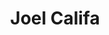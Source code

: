 ---
layout: post
title: Joel Califa
school: Parsons
major: Major?
image: https://static.squarespace.com/static/50354720c4aa2d2d3150d3d8/t/52499fc0e4b016b87cc6c34f/1380556738497/Joel-Califa.jpg?format=300w
position: Create@Cooper Liason
positionURL: http://www.techatnyu.org/position
twitter: 
email: t@NYU email?
graduate: 2014
weight: 5
---